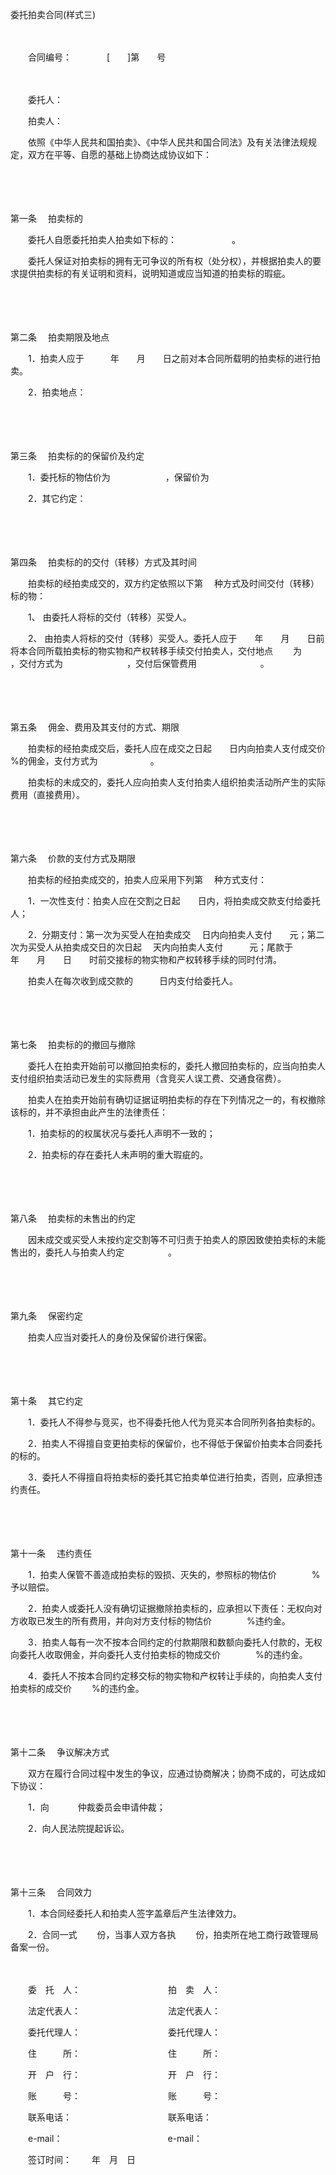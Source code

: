 



委托拍卖合同(样式三)



 

　　

　　合同编号：　　　　[　　]第　　号

　　

　　委托人：

　　拍卖人：　　

　　依照《中华人民共和国拍卖》、《中华人民共和国合同法》及有关法律法规规定，双方在平等、自愿的基础上协商达成协议如下：

　　

　　

第一条
　拍卖标的

　　委托人自愿委托拍卖人拍卖如下标的：　　　　　　 。

　　委托人保证对拍卖标的拥有无可争议的所有权（处分权），并根据拍卖人的要求提供拍卖标的有关证明和资料，说明知道或应当知道的拍卖标的瑕疵。

　　

　　

第二条
　拍卖期限及地点

　　1．拍卖人应于　　　年　　月　　日之前对本合同所载明的拍卖标的进行拍卖。

　　2．拍卖地点：

　　

　　

第三条
　拍卖标的的保留价及约定

　　1．委托标的物估价为　　　　　　 ，保留价为

　　2．其它约定：

　　

　　

第四条
　拍卖标的的交付（转移）方式及其时间

　　拍卖标的经拍卖成交的，双方约定依照以下第　 种方式及时间交付（转移）标的物：

　　1、 由委托人将标的交付（转移）买受人。

　　2、 由拍卖人将标的交付（转移）买受人。委托人应于　　年　　月　　日前将本合同所载拍卖标的物实物和产权转移手续交付拍卖人，交付地点　　 为　　　　　　　　　　　 ，交付方式为　　　　　　　 ，交付后保管费用　　　　　　　 。

　　

　　

第五条
　佣金、费用及其支付的方式、期限

　　拍卖标的经拍卖成交后，委托人应在成交之日起　　日内向拍卖人支付成交价　　 %的佣金，支付方式为　　　　　　。

　　拍卖标的未成交的，委托人应向拍卖人支付拍卖人组织拍卖活动所产生的实际费用（直接费用）。

　　

　　

第六条
　价款的支付方式及期限

　　拍卖标的经拍卖成交的，拍卖人应采用下列第　 种方式支付：

　　1．一次性支付：拍卖人应在交割之日起　　日内，将拍卖成交款支付给委托人；

　　2．分期支付：第一次为买受人在拍卖成交　 日内向拍卖人支付　　元；第二次为买受人从拍卖成交日的次日起　 天内向拍卖人支付　　　元；尾款于　　　年　　月　　日　　时前交接标的物实物和产权转移手续的同时付清。

　　拍卖人在每次收到成交款的　　　日内支付给委托人。

　　

　　

第七条
　拍卖标的的撤回与撤除

　　委托人在拍卖开始前可以撤回拍卖标的，委托人撤回拍卖标的，应当向拍卖人支付组织拍卖活动已发生的实际费用（含竞买人误工费、交通食宿费）。

　　拍卖人在拍卖开始前有确切证据证明拍卖标的存在下列情况之一的，有权撤除该标的，并不承担由此产生的法律责任：

　　1．拍卖标的的权属状况与委托人声明不一致的；

　　2．拍卖标的存在委托人未声明的重大瑕疵的。

　　

　　

第八条
　拍卖标的未售出的约定

　　因未成交或买受人未按约定交割等不可归责于拍卖人的原因致使拍卖标的未能售出的，委托人与拍卖人约定　　　　　。

　　

　　

第九条
　保密约定

　　拍卖人应当对委托人的身份及保留价进行保密。

　　

　　

第十条
　其它约定

　　1．委托人不得参与竞买，也不得委托他人代为竞买本合同所列各拍卖标的。

　　2．拍卖人不得擅自变更拍卖标的保留价，也不得低于保留价拍卖本合同委托的标的。

　　3．委托人不得擅自将拍卖标的委托其它拍卖单位进行拍卖，否则，应承担违约责任。

　　

　　

第十一条
　违约责任

　　1．拍卖人保管不善造成拍卖标的毁损、灭失的，参照标的物估价　　　　%予以赔偿。

　　2．拍卖人或委托人没有确切证据撤除拍卖标的，应承担以下责任：无权向对方收取已发生的所有费用，并向对方支付标的物估价　　　　%违约金。

　　3．拍卖人每有一次不按本合同约定的付款期限和数额向委托人付款的，无权向委托人收取佣金，并向委托人支付拍卖标的物成交价　　　　%的违约金。

　　4．委托人不按本合同约定移交标的物实物和产权转让手续的，向拍卖人支付拍卖标的成交价　　 %的违约金。

　　

　　

第十二条
　争议解决方式

　　双方在履行合同过程中发生的争议，应通过协商解决；协商不成的，可达成如下协议：

　　1．向　　　 仲裁委员会申请仲裁；

　　2．向人民法院提起诉讼。

　　

　　

第十三条
　合同效力

　　1．本合同经委托人和拍卖人签字盖章后产生法律效力。

　　2．合同一式　　 份，当事人双方各执　　 份，拍卖所在地工商行政管理局备案一份。

　　　　

　　委　托　人：　　　　　　　　　　拍　卖　人：

　　法定代表人：　　　　　　　　　　法定代表人：

　　委托代理人：　　　　　　　　　　委托代理人：

　　住　　　所：　　　　　　　　　　住　　　所：

　　开　户　行：　　　　　　　　　　开　户　行：

　　账　　　号：　　　　　　　　　　账　　　号：

　　联系电话：　　　　　　　　　　　联系电话：

　　e-mail：　　　　　　　　　　　　e-mail：　　

　　签订时间：　　 年　月　日
